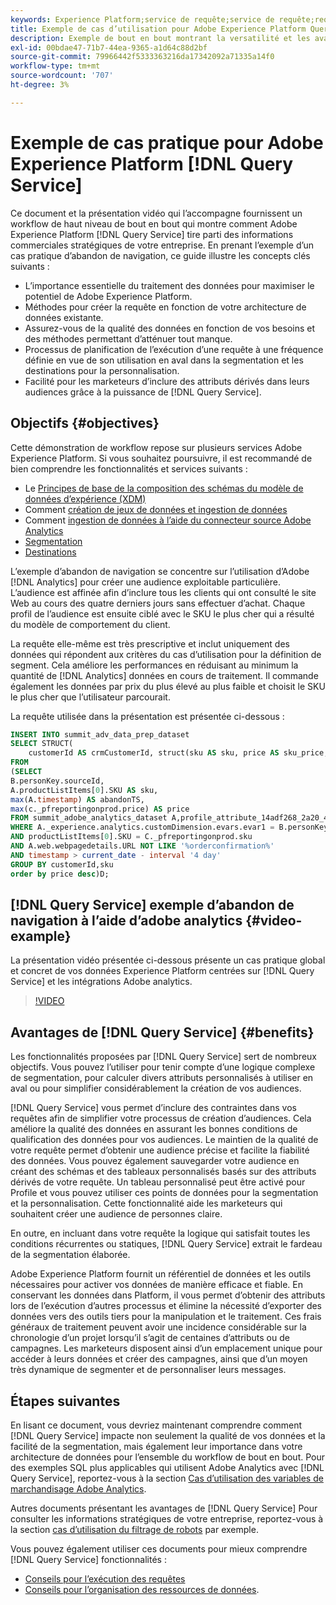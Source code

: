 ```yaml
---
keywords: Experience Platform;service de requête;service de requête;requête
title: Exemple de cas d’utilisation pour Adobe Experience Platform Query Service
description: Exemple de bout en bout montrant la versatilité et les avantages de Adobe Experience Platform Query Service.
exl-id: 00bdae47-71b7-44ea-9365-a1d64c88d2bf
source-git-commit: 79966442f5333363216da17342092a71335a14f0
workflow-type: tm+mt
source-wordcount: '707'
ht-degree: 3%

---
```


# Exemple de cas pratique pour Adobe Experience Platform [!DNL Query Service]

Ce document et la présentation vidéo qui l’accompagne fournissent un workflow de haut niveau de bout en bout qui montre comment Adobe Experience Platform [!DNL Query Service] tire parti des informations commerciales stratégiques de votre entreprise. En prenant l’exemple d’un cas pratique d’abandon de navigation, ce guide illustre les concepts clés suivants :

* L’importance essentielle du traitement des données pour maximiser le potentiel de Adobe Experience Platform.
* Méthodes pour créer la requête en fonction de votre architecture de données existante.
* Assurez-vous de la qualité des données en fonction de vos besoins et des méthodes permettant d’atténuer tout manque.
* Processus de planification de l’exécution d’une requête à une fréquence définie en vue de son utilisation en aval dans la segmentation et les destinations pour la personnalisation.
* Facilité pour les marketeurs d’inclure des attributs dérivés dans leurs audiences grâce à la puissance de [!DNL Query Service].

## Objectifs {#objectives}

Cette démonstration de workflow repose sur plusieurs services Adobe Experience Platform. Si vous souhaitez poursuivre, il est recommandé de bien comprendre les fonctionnalités et services suivants :

* Le [Principes de base de la composition des schémas du modèle de données d’expérience (XDM)](../../xdm/schema/composition.md)
* Comment [création de jeux de données et ingestion de données](https://experienceleague.adobe.com/docs/platform-learn/tutorials/data-ingestion/create-datasets-and-ingest-data.html?lang=fr)
* Comment [ingestion de données à l’aide du connecteur source Adobe Analytics](https://experienceleague.adobe.com/docs/platform-learn/tutorials/sources/ingest-data-from-adobe-analytics.html?lang=fr)
* [Segmentation](../../segmentation/home.md)
* [Destinations](../../destinations/home.md)

L’exemple d’abandon de navigation se concentre sur l’utilisation d’Adobe [!DNL Analytics] pour créer une audience exploitable particulière. L’audience est affinée afin d’inclure tous les clients qui ont consulté le site Web au cours des quatre derniers jours sans effectuer d’achat. Chaque profil de l’audience est ensuite ciblé avec le SKU le plus cher qui a résulté du modèle de comportement du client.

La requête elle-même est très prescriptive et inclut uniquement des données qui répondent aux critères du cas d’utilisation pour la définition de segment. Cela améliore les performances en réduisant au minimum la quantité de [!DNL Analytics] données en cours de traitement. Il commande également les données par prix du plus élevé au plus faible et choisit le SKU le plus cher que l’utilisateur parcourait.

La requête utilisée dans la présentation est présentée ci-dessous :

```sql
INSERT INTO summit_adv_data_prep_dataset
SELECT STRUCT(
    customerId AS crmCustomerId, struct(sku AS sku, price AS sku_price, abandonTS AS abandonTS) AS abandonBrowse) AS _pfreportingonprod
FROM
(SELECT
B.personKey.sourceId,
A.productListItems[0].SKU AS sku,
max(A.timestamp) AS abandonTS,
max(c._pfreportingonprod.price) AS price
FROM summit_adobe_analytics_dataset A,profile_attribute_14adf268_2a20_4dee_bee6_a6b0e34616a9 B,summit_product_dataset c
WHERE A._experience.analytics.customDimension.evars.evar1 = B.personKey.sourceID
AND productListItems[0].SKU = C._pfreportingonprod.sku
AND A.web.webpagedetails.URL NOT LIKE '%orderconfirmation%'
AND timestamp > current_date - interval '4 day'
GROUP BY customerId,sku
order by price desc)D;
```

## [!DNL Query Service] exemple d’abandon de navigation à l’aide d’adobe analytics {#video-example}

La présentation vidéo présentée ci-dessous présente un cas pratique global et concret de vos données Experience Platform centrées sur [!DNL Query Service] et les intégrations Adobe analytics.

>[!VIDEO](https://video.tv.adobe.com/v/342533?quality=12&learn=on)

## Avantages de [!DNL Query Service] {#benefits}

Les fonctionnalités proposées par [!DNL Query Service] sert de nombreux objectifs. Vous pouvez l’utiliser pour tenir compte d’une logique complexe de segmentation, pour calculer divers attributs personnalisés à utiliser en aval ou pour simplifier considérablement la création de vos audiences.

[!DNL Query Service] vous permet d’inclure des contraintes dans vos requêtes afin de simplifier votre processus de création d’audiences. Cela améliore la qualité des données en assurant les bonnes conditions de qualification des données pour vos audiences. Le maintien de la qualité de votre requête permet d’obtenir une audience précise et facilite la fiabilité des données. Vous pouvez également sauvegarder votre audience en créant des schémas et des tableaux personnalisés basés sur des attributs dérivés de votre requête. Un tableau personnalisé peut être activé pour Profile et vous pouvez utiliser ces points de données pour la segmentation et la personnalisation. Cette fonctionnalité aide les marketeurs qui souhaitent créer une audience de personnes claire.

En outre, en incluant dans votre requête la logique qui satisfait toutes les conditions récurrentes ou statiques, [!DNL Query Service] extrait le fardeau de la segmentation élaborée.

Adobe Experience Platform fournit un référentiel de données et les outils nécessaires pour activer vos données de manière efficace et fiable. En conservant les données dans Platform, il vous permet d’obtenir des attributs lors de l’exécution d’autres processus et élimine la nécessité d’exporter des données vers des outils tiers pour la manipulation et le traitement. Ces frais généraux de traitement peuvent avoir une incidence considérable sur la chronologie d’un projet lorsqu’il s’agit de centaines d’attributs ou de campagnes. Les marketeurs disposent ainsi d’un emplacement unique pour accéder à leurs données et créer des campagnes, ainsi que d’un moyen très dynamique de segmenter et de personnaliser leurs messages.

## Étapes suivantes

En lisant ce document, vous devriez maintenant comprendre comment [!DNL Query Service] impacte non seulement la qualité de vos données et la facilité de la segmentation, mais également leur importance dans votre architecture de données pour l’ensemble du workflow de bout en bout. Pour des exemples SQL plus applicables qui utilisent Adobe Analytics avec [!DNL Query Service], reportez-vous à la section [Cas d’utilisation des variables de marchandisage Adobe Analytics](./merchandising-variables.md).

Autres documents présentant les avantages de [!DNL Query Service] Pour consulter les informations stratégiques de votre entreprise, reportez-vous à la section [cas d’utilisation du filtrage de robots](./bot-filtering.md) par exemple.

Vous pouvez également utiliser ces documents pour mieux comprendre [!DNL Query Service] fonctionnalités :

* [Conseils pour l’exécution des requêtes](../best-practices/writing-queries.md)
* [Conseils pour l’organisation des ressources de données](../best-practices/organize-data-assets.md).


